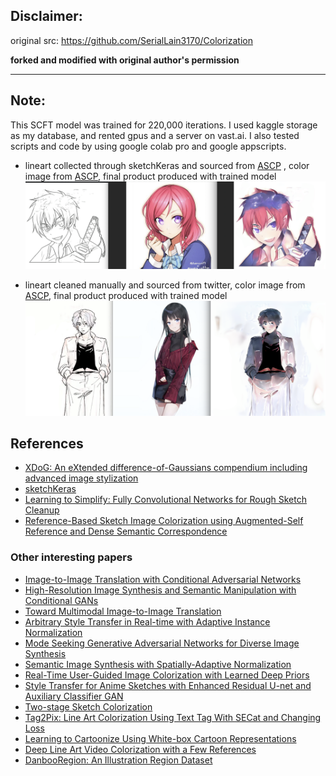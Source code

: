## Disclaimer:
original src: https://github.com/SerialLain3170/Colorization

**forked and modified with original author's permission**

----------------------------

## Note: 
This SCFT model was trained for 220,000 iterations. I used kaggle storage as my database, and rented gpus and a server on vast.ai. 
I also tested scripts and code by using google colab pro and google appscripts.

* lineart collected through sketchKeras and sourced from [ASCP](https://www.kaggle.com/ktaebum/anime-sketch-colorization-pair) , color image from [ASCP](https://www.kaggle.com/ktaebum/anime-sketch-colorization-pair), final product produced with trained model
![example1](/assets/iter.png)

* lineart cleaned manually and sourced from twitter, color image from [ASCP](https://www.kaggle.com/ktaebum/anime-sketch-colorization-pair), final product produced with trained model
![example2](/assets/iter2.png)


## References
- [XDoG: An eXtended difference-of-Gaussians compendium including advanced image stylization](https://users.cs.northwestern.edu/~sco590/winnemoeller-cag2012.pdf)
- [sketchKeras](https://github.com/lllyasviel/sketchKeras)
- [Learning to Simplify: Fully Convolutional Networks for Rough Sketch Cleanup](https://esslab.jp/~ess/publications/SimoSerraSIGGRAPH2016.pdf)
- [Reference-Based Sketch Image Colorization using Augmented-Self Reference and Dense Semantic Correspondence](https://arxiv.org/pdf/2005.05207.pdf)

### Other interesting papers
- [Image-to-Image Translation with Conditional Adversarial Networks](https://arxiv.org/pdf/1611.07004.pdf)
- [High-Resolution Image Synthesis and Semantic Manipulation with Conditional GANs](https://arxiv.org/pdf/1711.11585.pdf)
- [Toward Multimodal Image-to-Image Translation](https://arxiv.org/pdf/1711.11586.pdf)
- [Arbitrary Style Transfer in Real-time with Adaptive Instance Normalization](https://arxiv.org/pdf/1703.06868.pdf)
- [Mode Seeking Generative Adversarial Networks for Diverse Image Synthesis](https://arxiv.org/pdf/1903.05628.pdf)
- [Semantic Image Synthesis with Spatially-Adaptive Normalization](https://arxiv.org/pdf/1903.07291.pdf)
- [Real-Time User-Guided Image Colorization with Learned Deep Priors](https://arxiv.org/pdf/1705.02999.pdf)
- [Style Transfer for Anime Sketches with Enhanced Residual U-net and Auxiliary Classifier GAN](https://arxiv.org/pdf/1706.03319.pdf)
- [Two-stage Sketch Colorization](http://www.cse.cuhk.edu.hk/~ttwong/papers/colorize/colorize.pdf)
- [Tag2Pix: Line Art Colorization Using Text Tag With SECat and Changing Loss](https://openaccess.thecvf.com/content_ICCV_2019/papers/Kim_Tag2Pix_Line_Art_Colorization_Using_Text_Tag_With_SECat_and_ICCV_2019_paper.pdf)
- [Learning to Cartoonize Using White-box Cartoon Representations](https://github.com/SystemErrorWang/White-box-Cartoonization/blob/master/paper/06791.pdf)
- [Deep Line Art Video Colorization with a Few References](https://arxiv.org/pdf/2003.10685.pdf)
- [DanbooRegion: An Illustration Region Dataset](https://lllyasviel.github.io/DanbooRegion/paper/paper.pdf)

